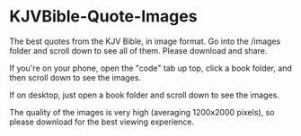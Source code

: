 # KJVBible-Quote-Images
The best quotes from the KJV Bible, in image format. Go into the /images folder and scroll down to see all of them. Please download and share.

If you're on your phone, open the "code" tab up top, click a book folder, and then scroll down to see the images.

If on desktop, just open a book folder and scroll down to see the images.

The quality of the images is very high (averaging 1200x2000 pixels), so please download for the best viewing experience.
